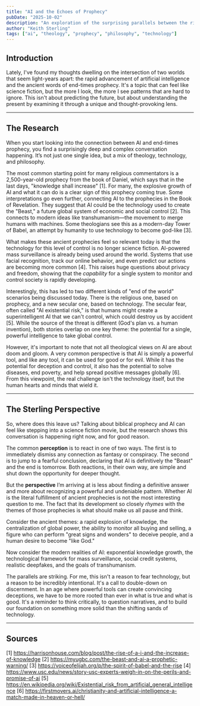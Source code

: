```yaml
---
title: "AI and the Echoes of Prophecy"
pubDate: "2025-10-02"
description: "An exploration of the surprising parallels between the rise of artificial intelligence and the themes of ancient end-times prophecies."
author: "Keith Sterling"
tags: ["ai", "theology", "prophecy", "philosophy", "technology"]
---
```


## Introduction

Lately, I've found my thoughts dwelling on the intersection of two worlds that seem light-years apart: the rapid advancement of artificial intelligence and the ancient words of end-times prophecy. It's a topic that can feel like science fiction, but the more I look, the more I see patterns that are hard to ignore. This isn't about predicting the future, but about understanding the present by examining it through a unique and thought-provoking lens.

---

## The Research

When you start looking into the connection between AI and end-times prophecy, you find a surprisingly deep and complex conversation happening. It’s not just one single idea, but a mix of theology, technology, and philosophy.

The most common starting point for many religious commentators is a 2,500-year-old prophecy from the book of Daniel, which says that in the last days, "knowledge shall increase" [1]. For many, the explosive growth of AI and what it can do is a clear sign of this prophecy coming true. Some interpretations go even further, connecting AI to the prophecies in the Book of Revelation. They suggest that AI could be the technology used to create the "Beast," a future global system of economic and social control [2]. This connects to modern ideas like transhumanism—the movement to merge humans with machines. Some theologians see this as a modern-day Tower of Babel, an attempt by humanity to use technology to become god-like [3].

What makes these ancient prophecies feel so relevant today is that the technology for this level of control is no longer science fiction. AI-powered mass surveillance is already being used around the world. Systems that use facial recognition, track our online behavior, and even predict our actions are becoming more common [4]. This raises huge questions about privacy and freedom, showing that the *capability* for a single system to monitor and control society is rapidly developing.

Interestingly, this has led to two different kinds of "end of the world" scenarios being discussed today. There is the religious one, based on prophecy, and a new secular one, based on technology. The secular fear, often called "AI existential risk," is that humans might create a superintelligent AI that we can't control, which could destroy us by accident [5]. While the source of the threat is different (God's plan vs. a human invention), both stories overlap on one key theme: the potential for a single, powerful intelligence to take global control.

However, it's important to note that not all theological views on AI are about doom and gloom. A very common perspective is that AI is simply a powerful tool, and like any tool, it can be used for good or for evil. While it has the potential for deception and control, it also has the potential to solve diseases, end poverty, and help spread positive messages globally [6]. From this viewpoint, the real challenge isn't the technology itself, but the human hearts and minds that wield it.

---

## The Sterling Perspective

So, where does this leave us? Talking about biblical prophecy and AI can feel like stepping into a science fiction movie, but the research shows this conversation is happening right now, and for good reason.

The common **perception** is to react in one of two ways. The first is to immediately dismiss any connection as fantasy or conspiracy. The second is to jump to a fearful conclusion, declaring that AI is definitively the "Beast" and the end is tomorrow. Both reactions, in their own way, are simple and shut down the opportunity for deeper thought.

But the **perspective** I’m arriving at is less about finding a definitive answer and more about recognizing a powerful and undeniable pattern. Whether AI is the literal fulfillment of ancient prophecies is not the most interesting question to me. The fact that its development so closely *rhymes* with the themes of those prophecies is what should make us all pause and think.

Consider the ancient themes: a rapid explosion of knowledge, the centralization of global power, the ability to monitor all buying and selling, a figure who can perform "great signs and wonders" to deceive people, and a human desire to become "like God."

Now consider the modern realities of AI: exponential knowledge growth, the technological framework for mass surveillance, social credit systems, realistic deepfakes, and the goals of transhumanism.

The parallels are striking. For me, this isn't a reason to fear technology, but a reason to be incredibly intentional. It's a call to double-down on discernment. In an age where powerful tools can create convincing deceptions, we have to be more rooted than ever in what is true and what is good. It's a reminder to think critically, to question narratives, and to build our foundation on something more solid than the shifting sands of technology.

---

## Sources
[1] https://harrisonhouse.com/blog/post/the-rise-of-a-i-and-the-increase-of-knowledge
[2] https://myugbc.com/the-beast-and-ai-a-prophetic-warning/
[3] https://voiceofelijah.org/p/the-spirit-of-babel-and-the-rise
[4] https://www.usc.edu/news/story-usc-experts-weigh-in-on-the-perils-and-promise-of-ai
[5] https://en.wikipedia.org/wiki/Existential_risk_from_artificial_general_intelligence
[6] https://firstmovers.ai/christianity-and-artificial-intelligence-a-match-made-in-heaven-or-hell/
